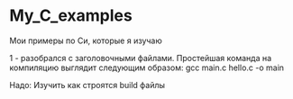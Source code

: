 # My_C_examples

Мои примеры по Си, которые я изучаю

1 - разобрался с заголовочными файлами. Простейшая команда на компиляцию выглядит следующим образом:
gcc main.c hello.c -o main

Надо:
Изучить как строятся build файлы
